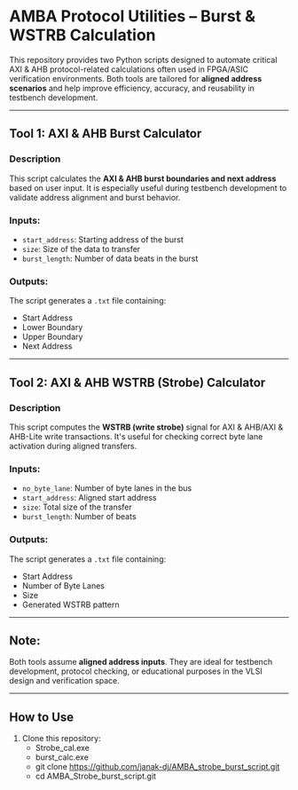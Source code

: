 #  AMBA Protocol Utilities – Burst & WSTRB Calculation

This repository provides two Python scripts designed to automate critical AXI & AHB protocol-related calculations often used in FPGA/ASIC verification environments. Both tools are tailored for **aligned address scenarios** and help improve efficiency, accuracy, and reusability in testbench development.

---

##  Tool 1: AXI & AHB Burst Calculator

###  Description
This script calculates the **AXI & AHB burst boundaries and next address** based on user input. It is especially useful during testbench development to validate address alignment and burst behavior.

###  Inputs:
- `start_address`: Starting address of the burst
- `size`: Size of the data to transfer
- `burst_length`: Number of data beats in the burst

###  Outputs:
The script generates a `.txt` file containing:
- Start Address  
- Lower Boundary  
- Upper Boundary  
- Next Address  

---

##  Tool 2: AXI & AHB WSTRB (Strobe) Calculator

###  Description
This script computes the **WSTRB (write strobe)** signal for AXI & AHB/AXI & AHB-Lite write transactions. It's useful for checking correct byte lane activation during aligned transfers.

###  Inputs:
- `no_byte_lane`: Number of byte lanes in the bus
- `start_address`: Aligned start address
- `size`: Total size of the transfer
- `burst_length`: Number of beats

###  Outputs:
The script generates a `.txt` file containing:
- Start Address  
- Number of Byte Lanes  
- Size  
- Generated WSTRB pattern  

---

##  Note:
Both tools assume **aligned address inputs**. They are ideal for testbench development, protocol checking, or educational purposes in the VLSI design and verification space.

---

##  How to Use
1. Clone this repository:
   - Strobe_cal.exe
   - burst_calc.exe
   - git clone https://github.com/janak-dj/AMBA_strobe_burst_script.git
   - cd AMBA_Strobe_burst_script.git

